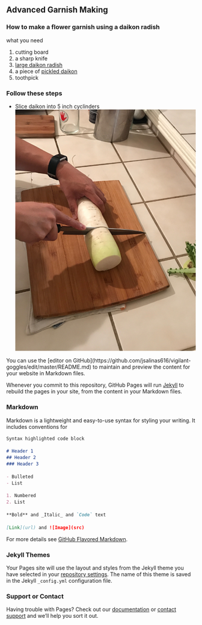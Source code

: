 ## Advanced Garnish Making
### How to make a flower garnish using a daikon radish
<p> what you need</>
  <ol>
  <li>cutting board</li>
  <li>a sharp knife</li>
  <li><a href="https://goo.gl/images/3ZWxYm">large daikon radish</a></li>
  <li>a piece of <a href="https://goo.gl/images/HCu8ai">pickled daikon</a></li>
  <li>toothpick</li>
  </ol>

### Follow these steps
 <ul>
  <li>Slice daikon into 5 inch cyclinders</li>
  <img src="IMG_0023.jpg"/>
</ul>
  You can use the [editor on GitHub](https://github.com/jsalinas616/vigilant-goggles/edit/master/README.md) to maintain and preview the content for your website in Markdown files.

Whenever you commit to this repository, GitHub Pages will run [Jekyll](https://jekyllrb.com/) to rebuild the pages in your site, from the content in your Markdown files.

### Markdown

Markdown is a lightweight and easy-to-use syntax for styling your writing. It includes conventions for

```markdown
Syntax highlighted code block

# Header 1
## Header 2
### Header 3

- Bulleted
- List

1. Numbered
2. List

**Bold** and _Italic_ and `Code` text

[Link](url) and ![Image](src)
```

For more details see [GitHub Flavored Markdown](https://guides.github.com/features/mastering-markdown/).

### Jekyll Themes

Your Pages site will use the layout and styles from the Jekyll theme you have selected in your [repository settings](https://github.com/jsalinas616/vigilant-goggles/settings). The name of this theme is saved in the Jekyll `_config.yml` configuration file.

### Support or Contact

Having trouble with Pages? Check out our [documentation](https://help.github.com/categories/github-pages-basics/) or [contact support](https://github.com/contact) and we’ll help you sort it out.

